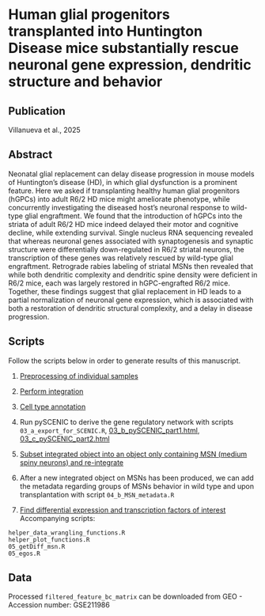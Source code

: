 # Human glial progenitors transplanted into Huntington Disease mice substantially rescue neuronal gene expression, dendritic structure and behavior 

## **Publication**

Villanueva et al., 2025

## **Abstract**
Neonatal glial replacement can delay disease progression in mouse models of Huntington’s disease (HD), in which glial dysfunction is a prominent feature. Here we asked if transplanting healthy human glial progenitors (hGPCs) into adult R6/2 HD mice might ameliorate phenotype, while concurrently investigating the diseased host’s neuronal response to wild-type glial engraftment. We found that the introduction of hGPCs into the striata of adult R6/2 HD mice indeed delayed their motor and cognitive decline, while extending survival. Single nucleus RNA sequencing revealed that whereas neuronal genes associated with synaptogenesis and synaptic structure were differentially down-regulated in R6/2 striatal neurons, the transcription of these genes was relatively rescued by wild-type glial engraftment. Retrograde rabies labeling of striatal MSNs then revealed that while both dendritic complexity and dendritic spine density were deficient in R6/2 mice, each was largely restored in hGPC-engrafted R6/2 mice. Together, these findings suggest that glial replacement in HD leads to a partial normalization of neuronal gene expression, which is associated with both a restoration of dendritic structural complexity, and a delay in disease progression.

## **Scripts**
Follow the scripts below in order to generate results of this manuscript. 
1. [Preprocessing of individual samples]( https://rawcdn.githack.com/HuynhNPT/hGPC_MSN_rescue/3612e6cb1ee4ef92c0921dfb40b6daae0c7256f7/00_preprocessing_individual_sample.html)</br>

2. [Perform integration]( https://rawcdn.githack.com/HuynhNPT/hGPC_MSN_rescue/3612e6cb1ee4ef92c0921dfb40b6daae0c7256f7/01_integration.html)</br>

3. [Cell type annotation]( https://rawcdn.githack.com/HuynhNPT/hGPC_MSN_rescue/3612e6cb1ee4ef92c0921dfb40b6daae0c7256f7/02_CellTyper.html)</br>

4. Run pySCENIC to derive the gene regulatory network with scripts `03_a_export_for_SCENIC.R`, [03_b_pySCENIC_part1.html]( https://rawcdn.githack.com/HuynhNPT/hGPC_MSN_rescue/3612e6cb1ee4ef92c0921dfb40b6daae0c7256f7/03_b_pySCENIC_part1.html), [03_c_pySCENIC_part2.html]( https://rawcdn.githack.com/HuynhNPT/hGPC_MSN_rescue/3612e6cb1ee4ef92c0921dfb40b6daae0c7256f7/03_c_pySCENIC_part2.html)</br>

5. [Subset integrated object into an object only containing MSN (medium spiny neurons) and re-integrate]( https://rawcdn.githack.com/HuynhNPT/hGPC_MSN_rescue/3612e6cb1ee4ef92c0921dfb40b6daae0c7256f7/04_a_MSN_integration.html)</br>

6. After a new integrated object on MSNs has been produced, we can add the metadata regarding groups of MSNs behavior in wild type and upon transplantation with script `04_b_MSN_metadata.R`
   
7. [Find differential expression and transcription factors of interest]( https://rawcdn.githack.com/HuynhNPT/hGPC_MSN_rescue/25d24666cba70a74c447e4f1927041cd84dff48f/05_Differential_Expression_Analysis.html) </br>
Accompanying scripts: <br>
```
helper_data_wrangling_functions.R
helper_plot_functions.R
05_getDiff_msn.R
05_egos.R
```

## **Data**
Processed `filtered_feature_bc_matrix` can be downloaded from GEO - Accession number: GSE211986
